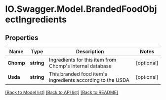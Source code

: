 # IO.Swagger.Model.BrandedFoodObjectIngredients
## Properties

Name | Type | Description | Notes
------------ | ------------- | ------------- | -------------
**Chomp** | **string** | Ingredients for this item from Chomp&#x27;s internal database | [optional] 
**Usda** | **string** | This branded food item&#x27;s ingredients according to the USDA | [optional] 

[[Back to Model list]](../README.md#documentation-for-models) [[Back to API list]](../README.md#documentation-for-api-endpoints) [[Back to README]](../README.md)

